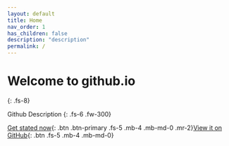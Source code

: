 ```yaml
---
layout: default
title: Home
nav_order: 1
has_children: false
description: "description"
permalink: /
---
```



# Welcome to github.io
{: .fs-8}

Github Description
{: .fs-6 .fw-300}

[Get stated now](#getting-started){: .btn .btn-primary .fs-5 .mb-4 .mb-md-0 .mr-2}[View it on GitHub](https://shkim99stat.github.io){: .btn .fs-5 .mb-4 .mb-md-0}
